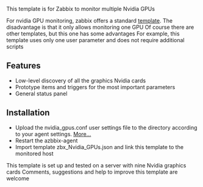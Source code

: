 This template is for Zabbix to monitor multiple Nvidia GPUs

For nvidia GPU monitoring, zabbix offers a standard [template](https://github.com/zabbix/community-templates/tree/main/Server_Hardware/Other/template_nvidia-smi_integration). The disadvantage is that it only allows monitoring one GPU
Of course there are other templates, but this one has some advantages
For example, this template uses only one user parameter and does not require additional scripts

## Features

* Low-level discovery of all the graphics Nvidia cards
* Prototype items and triggers for the most important parameters
* General status panel

## Installation

* Upload the nvidia_gpus.conf user settings file to the directory according to your agent settings. [More...](https://www.zabbix.com/documentation/current/en/manual/appendix/config/zabbix_agentd#include)
* Restart the azbbix-agent
* Import template zbx_Nvidia_GPUs.json and link this template to the monitored host


This template is set up and tested on a server with nine Nvidia graphics cards
Comments, suggestions and help to improve this template are welcome
